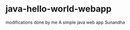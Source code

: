 java-hello-world-webapp
=======================
modifications done by me
A simple java web app
Sunandha
